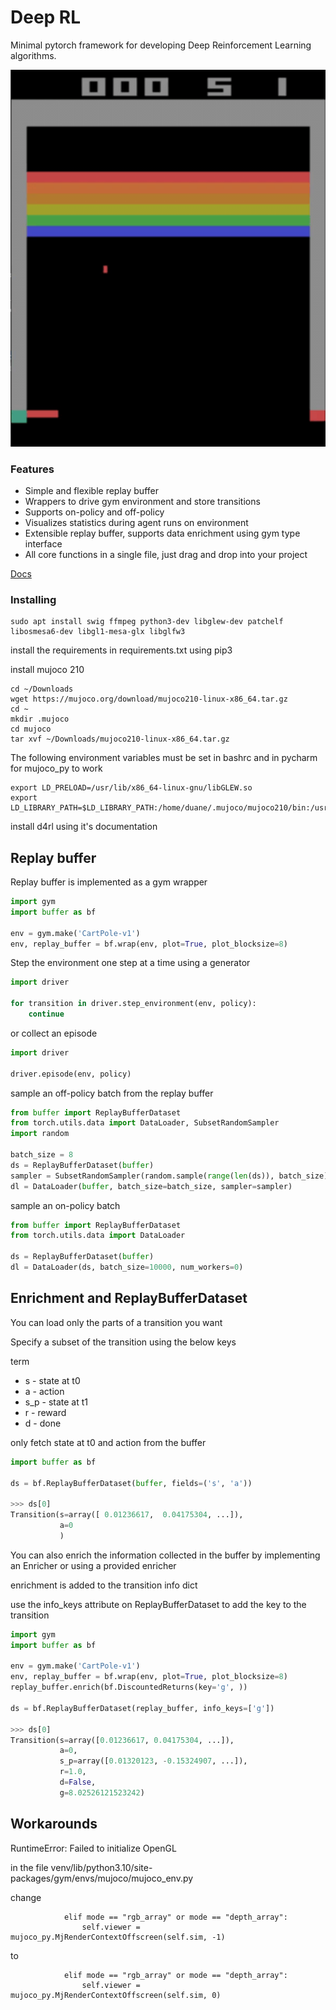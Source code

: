 # Deep RL

Minimal pytorch framework for developing Deep Reinforcement Learning algorithms.

![Alt Text](resources/breakout.gif)

### Features

* Simple and flexible replay buffer
* Wrappers to drive gym environment and store transitions
* Supports on-policy and off-policy
* Visualizes statistics during agent runs on environment
* Extensible replay buffer, supports data enrichment using gym type interface
* All core functions in a single file, just drag and drop into your project

[Docs](https://duanenielsen.github.io/deep_rl/)

### Installing

```commandline
sudo apt install swig ffmpeg python3-dev libglew-dev patchelf libosmesa6-dev libgl1-mesa-glx libglfw3
```

install the requirements in requirements.txt using pip3

install mujoco 210

```commandline
cd ~/Downloads
wget https://mujoco.org/download/mujoco210-linux-x86_64.tar.gz
cd ~
mkdir .mujoco
cd mujoco
tar xvf ~/Downloads/mujoco210-linux-x86_64.tar.gz
```

The following environment variables must be set in bashrc and in pycharm for mujoco_py to work
```commandline
export LD_PRELOAD=/usr/lib/x86_64-linux-gnu/libGLEW.so
export LD_LIBRARY_PATH=$LD_LIBRARY_PATH:/home/duane/.mujoco/mujoco210/bin:/usr/lib/nvidia
```

install d4rl using it's documentation


## Replay buffer

Replay buffer is implemented as a gym wrapper

```python
import gym
import buffer as bf

env = gym.make('CartPole-v1')
env, replay_buffer = bf.wrap(env, plot=True, plot_blocksize=8)
```

Step the environment one step at a time using a generator

```python
import driver

for transition in driver.step_environment(env, policy):
    continue
```

or collect an episode

```python
import driver

driver.episode(env, policy)
```

sample an off-policy batch from the replay buffer

```python
from buffer import ReplayBufferDataset
from torch.utils.data import DataLoader, SubsetRandomSampler
import random

batch_size = 8
ds = ReplayBufferDataset(buffer)
sampler = SubsetRandomSampler(random.sample(range(len(ds)), batch_size))
dl = DataLoader(buffer, batch_size=batch_size, sampler=sampler)
```

sample an on-policy batch

```python
from buffer import ReplayBufferDataset
from torch.utils.data import DataLoader

ds = ReplayBufferDataset(buffer)
dl = DataLoader(ds, batch_size=10000, num_workers=0)
```

## Enrichment and ReplayBufferDataset

You can load only the parts of a transition you want

Specify a subset of the transition using the below keys

term
- s - state at t0
- a - action
- s_p - state at t1
- r - reward
- d - done

only fetch state at t0 and action from the buffer

```python
import buffer as bf

ds = bf.ReplayBufferDataset(buffer, fields=('s', 'a'))

>>> ds[0]
Transition(s=array([ 0.01236617,  0.04175304, ...]), 
           a=0
           )
```

You can also enrich the information collected in the buffer by implementing an Enricher or using a provided enricher

enrichment is added to the transition info dict

use the info_keys attribute on ReplayBufferDataset to add the key to the transition

```python
import gym
import buffer as bf

env = gym.make('CartPole-v1')
env, replay_buffer = bf.wrap(env, plot=True, plot_blocksize=8)
replay_buffer.enrich(bf.DiscountedReturns(key='g', ))

ds = bf.ReplayBufferDataset(replay_buffer, info_keys=['g'])

>>> ds[0]
Transition(s=array([0.01236617, 0.04175304, ...]),
           a=0,
           s_p=array([0.01320123, -0.15324907, ...]),
           r=1.0,
           d=False,
           g=8.02526121523242)

```

## Workarounds

RuntimeError: Failed to initialize OpenGL

in the file venv/lib/python3.10/site-packages/gym/envs/mujoco/mujoco_env.py

change
```
            elif mode == "rgb_array" or mode == "depth_array":
                self.viewer = mujoco_py.MjRenderContextOffscreen(self.sim, -1)
```
to
```
            elif mode == "rgb_array" or mode == "depth_array":
                self.viewer = mujoco_py.MjRenderContextOffscreen(self.sim, 0)
```